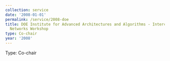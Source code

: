 ```yaml
---
collection: service
date: '2008-01-01'
permalink: /service/2008-doe
title: DOE Institute for Advanced Architectures and Algorithms - Interconnections
  Networks Workshop
type: Co-chair
year: '2008'
---
```


Type: Co-chair
